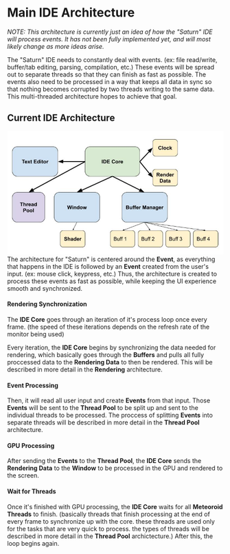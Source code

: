 # Main IDE Architecture

*NOTE: This architecture is currently just an idea of how the "Saturn" IDE will process events. It has not been fully implemented yet, and will most likely change as more ideas arise.*  

The "Saturn" IDE needs to constantly deal with events. (ex: file read/write, buffer/tab editing, parsing, compilation, etc.) These events will be spread out to separate threads so that they can finish as fast as possible. The events also need to be processed in a way that keeps all data in sync so that nothing becomes corrupted by two threads writing to the same data. This multi-threaded architecture hopes to achieve that goal.  

## Current IDE Architecture

![IDE Architecture V0.1](../charts/V0.1-Architecture.jpg)  
The architecture for "Saturn" is centered around the **Event**, as everything that happens in the IDE is followed by an **Event** created from the user's input. (ex: mouse click, keypress, etc.) Thus, the architecture is created to process these events as fast as possible, while keeping the UI experience smooth and synchronized.  

#### Rendering Synchronization
The **IDE Core** goes through an iteration of it's process loop once every frame. (the speed of these iterations depends on the refresh rate of the monitor being used)  

Every iteration, the **IDE Core** begins by synchronizing the data needed for rendering, which basically goes through the **Buffers** and pulls all fully proccessed data to the **Rendering Data** to then be rendered. This will be described in more detail in the **Rendering** architecture.  

#### Event Processing
Then, it will read all user input and create **Events** from that input. Those **Events** will be sent to the **Thread Pool** to be split up and sent to the individual threads to be processed. The proccess of splitting **Events** into separate threads will be described in more detail in the **Thread Pool** architecture.  

#### GPU Processing
After sending the **Events** to the **Thread Pool**, the **IDE Core** sends the **Rendering Data** to the **Window** to be processed in the GPU and rendered to the screen.  

#### Wait for Threads
Once it's finished with GPU processing, the **IDE Core** waits for all **Meteoroid Threads** to finish. (basically threads that finish processing at the end of every frame to synchronize up with the core. these threads are used only for the tasks that are very quick to process. the types of threads will be described in more detail in the **Thread Pool** archictecture.) After this, the loop begins again.

